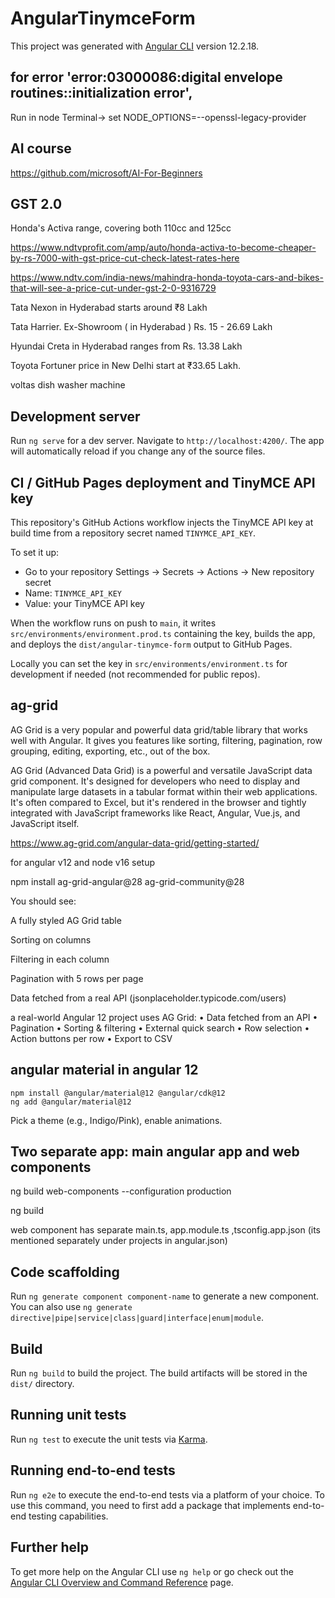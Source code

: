 # AngularTinymceForm

This project was generated with [Angular CLI](https://github.com/angular/angular-cli) version 12.2.18.

## for error 'error:03000086:digital envelope routines::initialization error',

Run in node Terminal-> set NODE_OPTIONS=--openssl-legacy-provider

## AI course
https://github.com/microsoft/AI-For-Beginners


## GST 2.0
Honda's Activa range, covering both 110cc and 125cc 

https://www.ndtvprofit.com/amp/auto/honda-activa-to-become-cheaper-by-rs-7000-with-gst-price-cut-check-latest-rates-here

https://www.ndtv.com/india-news/mahindra-honda-toyota-cars-and-bikes-that-will-see-a-price-cut-under-gst-2-0-9316729


Tata Nexon in Hyderabad starts around ₹8 Lakh

Tata Harrier. Ex-Showroom ( in Hyderabad ) Rs. 15 - 26.69 Lakh

Hyundai Creta in Hyderabad ranges from Rs. 13.38 Lakh

Toyota Fortuner price in New Delhi start at ₹33.65 Lakh.

voltas dish washer machine

## Development server

Run `ng serve` for a dev server. Navigate to `http://localhost:4200/`. The app will automatically reload if you change any of the source files.

## CI / GitHub Pages deployment and TinyMCE API key

This repository's GitHub Actions workflow injects the TinyMCE API key at build time from a repository secret named `TINYMCE_API_KEY`.

To set it up:

- Go to your repository Settings -> Secrets -> Actions -> New repository secret
- Name: `TINYMCE_API_KEY`
- Value: your TinyMCE API key

When the workflow runs on push to `main`, it writes `src/environments/environment.prod.ts` containing the key, builds the app, and deploys the `dist/angular-tinymce-form` output to GitHub Pages.

Locally you can set the key in `src/environments/environment.ts` for development if needed (not recommended for public repos).

## ag-grid
AG Grid is a very popular and powerful data grid/table library that works well with Angular. It gives you features like sorting, filtering, pagination, row grouping, editing, exporting, etc., out of the box.

AG Grid (Advanced Data Grid) is a powerful and versatile JavaScript data grid component. It's designed for developers who need to display and manipulate large datasets in a tabular format within their web applications. It's often compared to Excel, but it's rendered in the browser and tightly integrated with JavaScript frameworks like React, Angular, Vue.js, and JavaScript itself.

https://www.ag-grid.com/angular-data-grid/getting-started/

for angular v12 and node v16 setup

npm install ag-grid-angular@28 ag-grid-community@28

You should see:

A fully styled AG Grid table

Sorting on columns

Filtering in each column

Pagination with 5 rows per page

Data fetched from a real API (jsonplaceholder.typicode.com/users)

a real-world Angular 12 project uses AG Grid:
•	Data fetched from an API
•	Pagination
•	Sorting & filtering
•	External quick search
•	Row selection
•	Action buttons per row
•	Export to CSV

## angular material in angular 12
```
npm install @angular/material@12 @angular/cdk@12
ng add @angular/material@12
```
Pick a theme (e.g., Indigo/Pink), enable animations.
## Two separate app: main angular app and web components

ng build web-components --configuration production

ng build

web component has separate main.ts, app.module.ts ,tsconfig.app.json (its mentioned separately under projects in angular.json)
## Code scaffolding

Run `ng generate component component-name` to generate a new component. You can also use `ng generate directive|pipe|service|class|guard|interface|enum|module`.

## Build

Run `ng build` to build the project. The build artifacts will be stored in the `dist/` directory.

## Running unit tests

Run `ng test` to execute the unit tests via [Karma](https://karma-runner.github.io).

## Running end-to-end tests

Run `ng e2e` to execute the end-to-end tests via a platform of your choice. To use this command, you need to first add a package that implements end-to-end testing capabilities.

## Further help

To get more help on the Angular CLI use `ng help` or go check out the [Angular CLI Overview and Command Reference](https://angular.io/cli) page.
